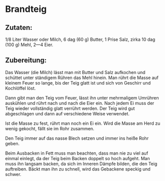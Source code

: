 # Brandteig

## Zutaten:

1/8 Liter Wasser oder Milch, 6 dag (60 g) Butter, 1 Prise Salz, zirka 10 dag (100 g) Mehl, 2—4 Eier.

## Zubereitung:

Das Wasser (die Milch) lässt man mit Butter und Salz aufkochen und schüttet unter ständigem Rühren das Mehl hinein. Man rührt die Masse auf kleinem Feuer so lange, bis der Teig glatt ist und sich von Geschirr und Kochlöffel löst.

Dann gibt man den Teig vom Feuer, lässt ihn unter mehrmaligem Umrühren auskühlen und rührt nach und nach die Eier ein. Nach jedem Ei muss der Teig wieder vollständig glatt verrührt werden. Der Teig wird gut abgeschlagen und dann auf verschiedene Weise verwendet.

Ist die Masse zu fest, rührt man noch ein Ei ein. Wird die Masse am Herd zu wenig gekocht, fällt sie im Rohr zusammen.

Den Teig immer auf das nasse Blech setzen und immer ins heiße Rohr geben.

Beim Ausbacken in Fett muss man beachten, dass man nie zu viel auf einmal einlegt, da der Teig beim Backen doppelt so hoch aufgeht. Man muss ihn langsam backen, da sich im Inneren Dämpfe bilden, die den Teig auftreiben. Bäckt man ihn zu schnell, wird das Gebackene speckig und schwer.
